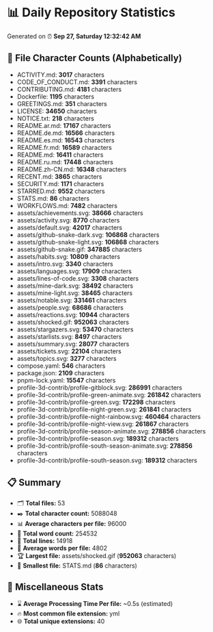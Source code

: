 # 📊 Daily Repository Statistics
Generated on ⏰ **Sep 27, Saturday 12:32:42 AM**

## 📂 File Character Counts (Alphabetically)
- ACTIVITY.md: **3017** characters
- CODE_OF_CONDUCT.md: **3391** characters
- CONTRIBUTING.md: **4181** characters
- Dockerfile: **1195** characters
- GREETINGS.md: **351** characters
- LICENSE: **34650** characters
- NOTICE.txt: **218** characters
- README.ar.md: **17167** characters
- README.de.md: **16566** characters
- README.es.md: **16543** characters
- README.fr.md: **16589** characters
- README.md: **16411** characters
- README.ru.md: **17448** characters
- README.zh-CN.md: **16348** characters
- RECENT.md: **3865** characters
- SECURITY.md: **1171** characters
- STARRED.md: **9552** characters
- STATS.md: **86** characters
- WORKFLOWS.md: **7482** characters
- assets/achievements.svg: **38666** characters
- assets/activity.svg: **8770** characters
- assets/default.svg: **42017** characters
- assets/github-snake-dark.svg: **106868** characters
- assets/github-snake-light.svg: **106868** characters
- assets/github-snake.gif: **347885** characters
- assets/habits.svg: **10809** characters
- assets/intro.svg: **3340** characters
- assets/languages.svg: **17909** characters
- assets/lines-of-code.svg: **3308** characters
- assets/mine-dark.svg: **38492** characters
- assets/mine-light.svg: **38465** characters
- assets/notable.svg: **331461** characters
- assets/people.svg: **68686** characters
- assets/reactions.svg: **10944** characters
- assets/shocked.gif: **952063** characters
- assets/stargazers.svg: **53470** characters
- assets/starlists.svg: **8497** characters
- assets/summary.svg: **28077** characters
- assets/tickets.svg: **22104** characters
- assets/topics.svg: **3277** characters
- compose.yaml: **546** characters
- package.json: **2109** characters
- pnpm-lock.yaml: **15547** characters
- profile-3d-contrib/profile-gitblock.svg: **286991** characters
- profile-3d-contrib/profile-green-animate.svg: **261842** characters
- profile-3d-contrib/profile-green.svg: **172298** characters
- profile-3d-contrib/profile-night-green.svg: **261841** characters
- profile-3d-contrib/profile-night-rainbow.svg: **460464** characters
- profile-3d-contrib/profile-night-view.svg: **261867** characters
- profile-3d-contrib/profile-season-animate.svg: **278856** characters
- profile-3d-contrib/profile-season.svg: **189312** characters
- profile-3d-contrib/profile-south-season-animate.svg: **278856** characters
- profile-3d-contrib/profile-south-season.svg: **189312** characters

## 📋 Summary
- 🗂️ **Total files:** 53
- ✒️ **Total character count:** 5088048
- 📊 **Average characters per file:** 96000
- 📝 **Total word count:** 254532
- 🧾 **Total lines:** 14918
- 📐 **Average words per file:** 4802
- 🏆 **Largest file:** assets/shocked.gif (**952063** characters)
- 🥉 **Smallest file:** STATS.md (**86** characters)

## 🌟 Miscellaneous Stats
- ⌛ **Average Processing Time Per file:** ~0.5s (estimated)
- 🔥 **Most common file extension:** yml
- 🌐 **Total unique extensions:** 40
